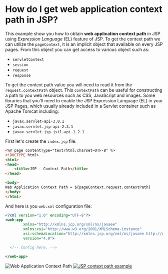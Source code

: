 # How do I get web application context path in JSP?

This example show you how to obtain **web application context path** in JSP using _Expression Language_ (EL) feature of JSP. To get the context path we can utilize the `pageContext`, it is an implicit object that available on every JSP pages. From this object you can get access to various object such as:

* `servletContext`
* `session`
* `request`
* `response`

To get the context path value you will need to read it from the `request.contextPath` object. This `contextPath` can be useful for constructing a path to you web resources such as CSS, JavaScript and images. Some libraries that you'll need to enable the JSP Expression Language (EL) in your JSP Pages, which usually already included in a Servlet container such as Apache Tomcat including:

* `javax.servlet-api-3.0.1`
* `javax.servlet.jsp-api-2.3.1`
* `javax.servlet.jsp.jstl-api-1.2.1`

First let's create the `index.jsp` file.

```html
<%@ page contentType="text/html;charset=UTF-8" %>
<!DOCTYPE html>
<html>
<head>
    <title>JSP - Context Path</title>
</head>

<body>
Web Application Context Path = ${pageContext.request.contextPath}
</body>
</html>
```

And here is you `web.xml` configuration file:

```xml
<?xml version="1.0" encoding="UTF-8"?>
<web-app
        xmlns="http://xmlns.jcp.org/xml/ns/javaee"
        xmlns:xsi="http://www.w3.org/2001/XMLSchema-instance"
        xsi:schemaLocation="http://xmlns.jcp.org/xml/ns/javaee http://xmlns.jcp.org/xml/ns/javaee/web-app_4_0.xsd"
        version="4.0">

  <!-- Config here. -->

</web-app>
```

![Web Application Context Path](//kodejava.org/wp-content/uploads/2008/05/webapp-context-path.png "Web Application Context Path")
[![JSP context path example][2]][1]

  [1]: https://github.com/kodejava/webapp-example/tree/master/contextpath-example
  [2]: https://kodejava.org/wp-content/uploads/2016/02/github.png (JSP context path example)
